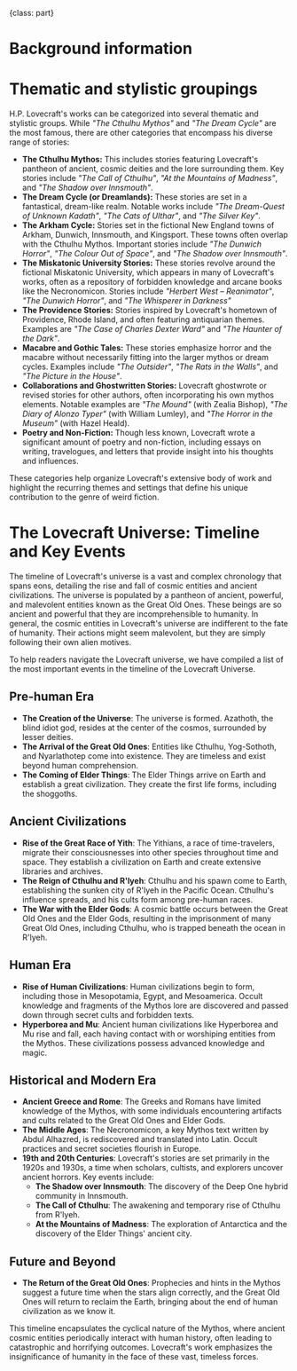 {class: part}
# Background information

# Thematic and stylistic groupings

H.P. Lovecraft's works can be categorized into several thematic and stylistic groups. While _"The Cthulhu Mythos"_ and _"The Dream Cycle"_ are the 
most
famous, there are other categories that encompass his diverse range of stories:

* **The Cthulhu Mythos:** This includes stories featuring Lovecraft's pantheon of ancient, cosmic deities and the lore surrounding them. Key
  stories include _"The Call of Cthulhu"_, _"At the Mountains of Madness"_, and _"The Shadow over Innsmouth"_.
* **The Dream Cycle (or Dreamlands):** These stories are set in a fantastical, dream-like realm. Notable works include _"The Dream-Quest of Unknown
  Kadath"_, _"The Cats of Ulthar"_, and _"The Silver Key"_.
* **The Arkham Cycle:** Stories set in the fictional New England towns of Arkham, Dunwich, Innsmouth, and Kingsport. These towns often overlap with
  the Cthulhu Mythos. Important stories include _"The Dunwich Horror"_, _"The Colour Out of Space"_, and _"The Shadow over Innsmouth"_.
* **The Miskatonic University Stories:** These stories revolve around the fictional Miskatonic University, which appears in many of Lovecraft's
  works, often as a repository of forbidden knowledge and arcane books like the Necronomicon. Stories include _"Herbert West – Reanimator"_, _"The
  Dunwich Horror"_, and _"The Whisperer in Darkness"_
* **The Providence Stories:** Stories inspired by Lovecraft's hometown of Providence, Rhode Island, and often featuring antiquarian themes.
  Examples are _"The Case of Charles Dexter Ward"_ and _"The Haunter of the Dark"_.
* **Macabre and Gothic Tales:** These stories emphasize horror and the macabre without necessarily fitting into the larger mythos or dream cycles.
  Examples include _"The Outsider"_, _"The Rats in the Walls"_, and _"The Picture in the House"_.
* **Collaborations and Ghostwritten Stories:** Lovecraft ghostwrote or revised stories for other authors, often incorporating his own mythos
  elements. Notable examples are _"The Mound"_ (with Zealia Bishop), _"The Diary of Alonzo Typer"_ (with William Lumley), and _"The Horror in the
  Museum"_ (with Hazel Heald).
* **Poetry and Non-Fiction:** Though less known, Lovecraft wrote a significant amount of poetry and non-fiction, including essays on writing,
  travelogues, and letters that provide insight into his thoughts and influences.

These categories help organize Lovecraft's extensive body of work and highlight the recurring themes and settings that define his unique
contribution to the genre of weird fiction.

# The Lovecraft Universe: Timeline and Key Events

The timeline of Lovecraft's universe is a vast and complex chronology that spans eons, detailing the rise and fall of cosmic entities and ancient
civilizations. The universe is populated by a pantheon of ancient, powerful, and malevolent entities known as the Great Old Ones. These beings
are so ancient and powerful that they are incomprehensible to humanity. In general, the cosmic entities in Lovecraft's universe are indifferent
to the fate of humanity. Their actions might seem malevolent, but they are simply following their own alien motives.

To help readers navigate the Lovecraft universe, we have compiled a list of the most important events in the timeline of the Lovecraft Universe.

## Pre-human Era

* **The Creation of the Universe**: The universe is formed. Azathoth, the blind idiot god, resides at the center of the cosmos, surrounded by
  lesser
  deities.
* **The Arrival of the Great Old Ones**: Entities like Cthulhu, Yog-Sothoth, and Nyarlathotep come into existence. They are timeless and exist
  beyond
  human comprehension.
* **The Coming of Elder Things**: The Elder Things arrive on Earth and establish a great civilization. They create the first life forms, including
  the shoggoths.

## Ancient Civilizations

* **Rise of the Great Race of Yith**: The Yithians, a race of time-travelers, migrate their consciousnesses into other species throughout time and
  space. They establish a civilization on Earth and create extensive libraries and archives.
* **The Reign of Cthulhu and R'lyeh**: Cthulhu and his spawn come to Earth, establishing the sunken city of R'lyeh in the Pacific Ocean. Cthulhu's
  influence spreads, and his cults form among pre-human races.
* **The War with the Elder Gods**: A cosmic battle occurs between the Great Old Ones and the Elder Gods, resulting in the imprisonment of many
  Great
  Old Ones, including Cthulhu, who is trapped beneath the ocean in R'lyeh.

## Human Era

* **Rise of Human Civilizations**: Human civilizations begin to form, including those in Mesopotamia, Egypt, and Mesoamerica. Occult knowledge and
  fragments of the Mythos lore are discovered and passed down through secret cults and forbidden texts.
* **Hyperborea and Mu**: Ancient human civilizations like Hyperborea and Mu rise and fall, each having contact with or worshiping entities from the
  Mythos. These civilizations possess advanced knowledge and magic.

## Historical and Modern Era

* **Ancient Greece and Rome**: The Greeks and Romans have limited knowledge of the Mythos, with some individuals encountering artifacts and cults
  related to the Great Old Ones and Elder Gods.
* **The Middle Ages**: The Necronomicon, a key Mythos text written by Abdul Alhazred, is rediscovered and translated into Latin. Occult practices
  and
  secret societies flourish in Europe.
* **19th and 20th Centuries**: Lovecraft's stories are set primarily in the 1920s and 1930s, a time when scholars, cultists, and explorers uncover
  ancient horrors. Key events include:
    * **The Shadow over Innsmouth**: The discovery of the Deep One hybrid community in Innsmouth.
    * **The Call of Cthulhu**: The awakening and temporary rise of Cthulhu from R'lyeh.
    * **At the Mountains of Madness**: The exploration of Antarctica and the discovery of the Elder Things' ancient city.

## Future and Beyond

* **The Return of the Great Old Ones**: Prophecies and hints in the Mythos suggest a future time when the stars align correctly, and the Great Old
  Ones will return to reclaim the Earth, bringing about the end of human civilization as we know it.

This timeline encapsulates the cyclical nature of the Mythos, where ancient cosmic entities periodically interact with human history, often leading
to catastrophic and horrifying outcomes. Lovecraft's work emphasizes the insignificance of humanity in the face of these vast, timeless forces.

